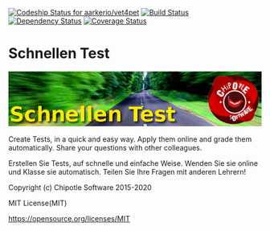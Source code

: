 [![Codeship Status for aarkerio/vet4pet](https://codeship.com/projects/2343ffb0-c397-0133-c78e-22705af7f640/status?branch=master)](https://codeship.com/projects/138122)
[![Build Status](https://travis-ci.org/shakacode/react-webpack-rails-tutorial.svg?branch=code_coverage-linting)](https://travis-ci.org/shakacode/react-webpack-rails-tutorial)
[![Dependency Status](https://gemnasium.com/shakacode/react-webpack-rails-tutorial.svg)](https://gemnasium.com/shakacode/react-webpack-rails-tutorial)
[![Coverage Status](https://coveralls.io/repos/shakacode/react-webpack-rails-tutorial/badge.svg?branch=master&service=github)](https://coveralls.io/github/shakacode/react-webpack-rails-tutorial?branch=master)

# Schnellen Test

![schnellentest](https://raw.githubusercontent.com/aarkerio/schnellentest/master/app/assets/images/schnellen_logo.png)

Create Tests, in a quick and easy way. Apply them online and grade them automatically. Share your questions with other colleagues.

Erstellen Sie Tests, auf schnelle und einfache Weise. Wenden Sie sie online und Klasse sie automatisch. Teilen Sie Ihre Fragen mit anderen Lehrern!

Copyright (c) Chipotle Software 2015-2020

MIT License(MIT)

https://opensource.org/licenses/MIT
